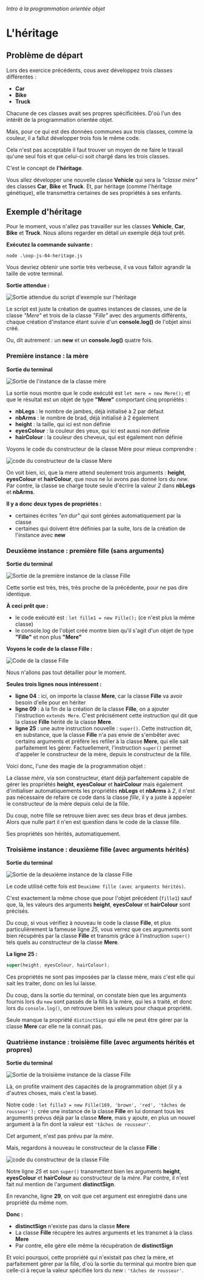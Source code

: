###### Intro à la programmation orientée objet

# L'héritage

## Problème de départ

Lors des exercice précédents, cous avez développez trois classes différentes :

- **Car**
- **Bike**
- **Truck**

Chacune de ces classes avait ses propres spécificitées. D'où l'un des intérêt de la programmation orientée objet.

Mais, pour ce qui est des données communes aux trois classes, comme la couleur, il a fallut développer trois fois le même code.

Cela n'est pas acceptable il faut trouver un moyen de ne faire le travail qu'une seul fois et que celui-ci soit chargé dans les trois classes.

C'est le concept de **l'héritage**.

Vous allez développer une nouvelle classe **Vehicle** qui sera la *"classe mère"* des classes **Car**, **Bike** et **Truck**. Et, par héritage (comme l'héritage génétique), elle transmettra certaines de ses propriétés à ses enfants.

## Exemple d'héritage

Pour le moment, vous n'allez pas travailler sur les classes **Vehicle**, **Car**, **Bike** et **Truck**. Nous allons regarder en détail un exemple déjà tout prêt.

**Exécutez la commande suivante :**
```
node .\oop-js-04-heritage.js
```

Vous devriez obtenir une sortie très verbeuse, il va vous falloir agrandir la taille de votre terminal.

**Sortie attendue :**

![Sortie attendue du script d'exemple sur l'héritage](./images/sortie-terminal-heritage.png)

Le script est juste la création de quatres instances de classes, une de la classe *"Mere"* et trois de la classe *"Fille"* avec des arguments différents, chaque création d'instance étant suivie d'un **console.log()** de l'objet ainsi créé.

Ou, dit autrement : un **new** et un **console.log()** quatre fois.

### Première instance : la mère

**Sortie du terminal**

![Sortie de l'instance de la classe mère](./images/sortie-terminal-mere.png)

La sortie nous montre que le code exécuté est ```let mere = new Mere();``` et que le résultat est un objet de type **"Mere"** comportant cinq propriétés :

- **nbLegs** : le nombre de jambes, déjà initialisé à 2 par défaut
- **nbArms** : le nombre de brad, déjà initialisé à 2 également
- **height** : la taille, qui ici est non définie
- **eyesColour** : la couleur des yeux, qui ici est aussi non définie
- **hairColour** : la couleur des cheveux, qui est également non définie

Voyons le code du constructeur de la classe Mère pour mieux comprendre :

![code du constructeur de la classe Mere](./images/constructeur-class-mere.png)

On voit bien, ici, que la mere attend seulement trois arguments : **height**, **eyesColour** et **hairColour**, que nous ne lui avons pas donné lors du *new*. Par contre, la classe se charge toute seule d'écrire la valeur *2* dans **nbLegs** et **nbArms**.

**Il y a donc deux types de propriétés :**
- certaines écrites *"en dur"* qui sont gérées automatiquement par la classe
- certaines qui doivent être définies par la suite, lors de la création de l'instance avec **new**

### Deuxième instance : première fille (sans arguments)

**Sortie du terminal**

![Sortie de la première instance de la classe Fille](./images/sortie-terminal-fille1.png)

Cette sortie est très, très, très proche de la précédente, pour ne pas dire identique. 

**À ceci prêt que :**

- le code exécuté est : ```let fille1 = new Fille();``` (ce n'est plus la même classe)
- le console.log de l'objet créé montre bien qu'il s'agit d'un objet de type **"Fille"** et non plus **"Mere"**

**Voyons le code de la classe Fille :**

![Code de la classe Fille](./images/code-classe-fille.png)

Nous n'allons pas tout détailler pour le moment. 

**Seules trois lignes nous intéressent :**

- **ligne 04** : ici, on importe la classe **Mere**, car la classe **Fille** va avoir besoin d'elle pour en hériter
- **ligne 09** : à la fin de la création de la classe **Fille**, on a ajouter l'instruction ```extends Mere```. C'est précisément cette instruction qui dit que la classe **Fille** hérité de la classe **Mere**.
- **ligne 25** : une autre instruction nouvelle : ```super()```. Cette instruction dit, en substance, que la classe **Fille** n'a pas envie de s'embêter avec certains arguments et préfère les refiler à la classe **Mere**, qui elle sait parfaitement les gérer. Factuellement, l'instruction ```super()``` permet d'appeler le constructeur de la mère, depuis le constructeur de la fille.

Voici donc, l'une des magie de la programmation objet :

La classe *mère*, via son constructeur, étant déjà parfaitement capable de gérer les propriétés **height**, **eyesColour** et **hairColour** mais également d'initialiser automatiquements les propriétés **nbLegs** et **nbArms** à *2*, il n'est pas nécessaire de refaire ce code dans la classe *fille*, il y a juste à appeler le constructeur de la mère depuis celui de la fille.

Du coup, notre fille se retrouve bien avec ses deux bras et deux jambes. Alors que nulle part il n'en est question dans le code de la classe fille. 

Ses propriétés son hérités, automatiquement.

### Troisième instance : deuxième fille (avec arguments hérités)

**Sortie du terminal**

![Sortie de la deuxième instance de la classe Fille](./images/sortie-terminal-fille2.png)

Le code utilisé cette fois est ```Deuxième fille (avec arguments hérités)```.

C'est exactement la même chose que pour l'objet précédent (```fille1```) sauf que, là, les valeurs des arguments **height**, **eyesColour** et **hairColour** sont précisés.

Du coup, si vous vérifiez à nouveau le code la classe **Fille**, et plus particulièrement la fameuse ligne *25*, vous verrez que ces arguments sont bien récupérés par la classe **Fille** et transmis grâce à l'instruction ```super()``` tels quels au constructeur de la classe **Mere**.

**La ligne 25 :**

```JavaScript
super(height, eyesColour, hairColour);
```

Ces propriétés ne sont pas imposées par la classe mère, mais c'est elle qui sait les traiter, donc on les lui laisse.

Du coup, dans la sortie du terminal, on constate bien que les arguments fournis lors du ```new``` sont passés de la fills à la mère, qui les a traité, et donc lors du ```console.log()```, on retrouve bien les valeurs pour chaque propriété.

Seule manque la propriété ```distinctSign``` qui elle ne peut être gérer par la classe **Mere** car elle ne la connait pas.

### Quatrième instance : troisième fille (avec arguments hérités et propres)

**Sortie du terminal**

![Sortie de la troisième instance de la classe Fille](./images/sortie-terminal-fille3.png)

Là, on profite vraiment des capacités de la programmation objet (il y a d'autres choses, mais c'est la base).

Notre code : ```let fille3 = new Fille(169, 'brown', 'red', 'tâches de rousseur');``` crée une instance de la classe **Fille** en lui donnant tous les arguments prévus déjà par la classe **Mere**, mais y ajoute, en plus un nouvel argument à la fin dont la valeur est ```'tâches de rousseur'```.

Cet argument, n'est pas prévu par la *mère*.

Mais, regardons à nouveau le constructeur de la classe **Fille** :

![code du constructeur de la classe Fille](./images/constructeur-class-fille.png)

Notre ligne *25* et son ```super()``` transmettent bien les arguments **height**, **eyesColour** et **hairColour** au constructeur de la *mère*. Par contre, il n'est fait nul mention de l'argument **distinctSign**.

En revanche, ligne **29**, on voit que cet argument est enregistré dans une propriété du même nom.

**Donc :**

- **distinctSign** n'existe pas dans la classe **Mere**
- La classe **Fille** récupère les autres arguments et les transmet à la class **Mere**
- Par contre, elle gère elle même la récupération de **distinctSign**

Et voici pourquoi, cette propriété qui n'existait pas chez la mère, et parfaitement gérer par la fille, d'où la sortie du terminal qui montre bien que celle-ci à reçue la valeur spécifiée lors du new : ```'tâches de rousseur'```.